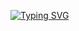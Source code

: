 [![Typing SVG](https://readme-typing-svg.demolab.com?font=Century+gothic&size=34&pause=1000&color=AB0CFF&center=true&vCenter=true&multiline=true&width=435&height=60&lines=Rohan+Gadakh)](https://git.io/typing-svg)

